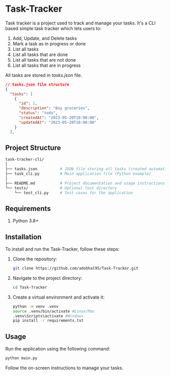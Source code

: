 # Task-Tracker
Task tracker is a project used to track and manage your tasks.
It's a CLI based simple task tracker which lets users to:
  1.  Add, Update, and Delete tasks
  2.  Mark a task as in progress or done
  3.  List all tasks
  4.  List all tasks that are done
  5.  List all tasks that are not done
  6.  List all tasks that are in progress

All tasks are stored in *tasks.json* file.
```json
// tasks.json file structure
{
  "tasks": [
    {
      "id": 1,
      "description": "Buy groceries",
      "status": "todo",
      "createdAt": "2023-05-20T10:00:00",
      "updatedAt": "2023-05-20T10:00:00"
    }
  ],
```

## Project Structure
```bash
task-tracker-cli/
│
├── tasks.json          # JSON file storing all tasks (created automatically)
├── task_cli.py         # Main application file (Python example)
│
├── README.md           # Project documentation and usage instructions
└── tests/              # Optional test directory
    └── test_cli.py     # Test cases for the application
```

## Requirements
1. Python 3.8+

## Installation
To install and run the Task-Tracker, follow these steps:
1. Clone the repository:
    ```bash
    git clone https://github.com/adobhal95/Task-Tracker.git
    ```
2. Navigate to the project directory:
    ```bash
    cd Task-Tracker
    ```
3. Create a virtual environment and activate it:
   ```bash
   python -m venv .venv
   source .venv/bin/activate #Linux/Mac
   .venv\Scripts\activate #Windows
   pip install -r requirements.txt
   ```

## Usage
Run the application using the following command:
```bash
python main.py
```
Follow the on-screen instructions to manage your tasks.

